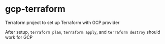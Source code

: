 # gcp-terraform
Terraform project to set up Terraform with GCP provider 

After setup, `terraform plan`, `terraform apply`, and `terraform destroy` should work for GCP
